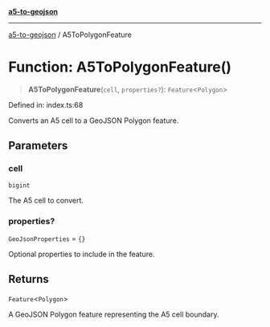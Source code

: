 [**a5-to-geojson**](../README.md)

***

[a5-to-geojson](../README.md) / A5ToPolygonFeature

# Function: A5ToPolygonFeature()

> **A5ToPolygonFeature**(`cell`, `properties?`): `Feature`\<`Polygon`\>

Defined in: index.ts:68

Converts an A5 cell to a GeoJSON Polygon feature.

## Parameters

### cell

`bigint`

The A5 cell to convert.

### properties?

`GeoJsonProperties` = `{}`

Optional properties to include in the feature.

## Returns

`Feature`\<`Polygon`\>

A GeoJSON Polygon feature representing the A5 cell boundary.
